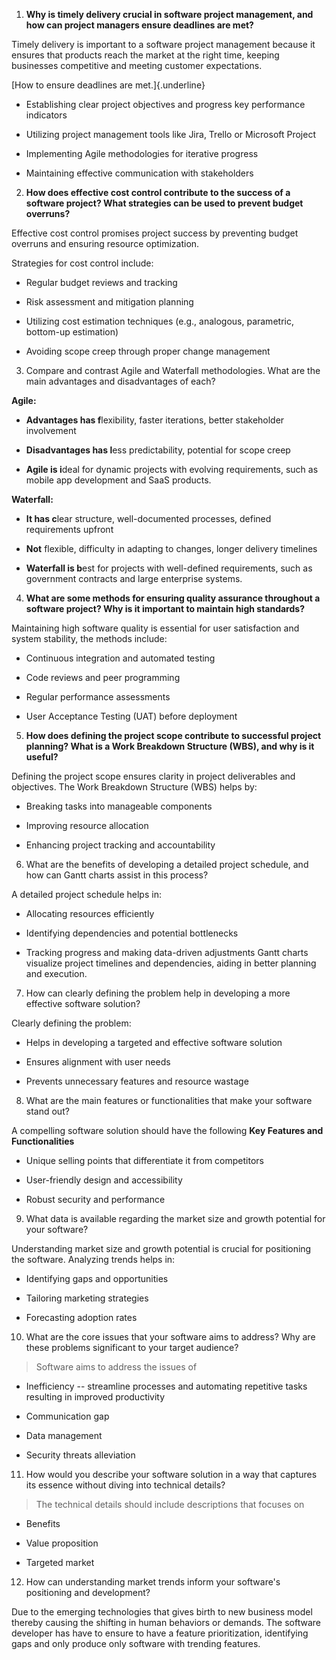 1.  **Why is timely delivery crucial in software project management, and
    how can project managers ensure deadlines are met?**

Timely delivery is important to a software project management because it
ensures that products reach the market at the right time, keeping
businesses competitive and meeting customer expectations.

[How to ensure deadlines are met.]{.underline}

-   Establishing clear project objectives and progress key performance
    indicators

-   Utilizing project management tools like Jira, Trello or Microsoft
    Project

-   Implementing Agile methodologies for iterative progress

-   Maintaining effective communication with stakeholders

2.  **How does effective cost control contribute to the success of a
    software project? What strategies can be used to prevent budget
    overruns?**

Effective cost control promises project success by preventing budget
overruns and ensuring resource optimization.

Strategies for cost control include:

-   Regular budget reviews and tracking

-   Risk assessment and mitigation planning

-   Utilizing cost estimation techniques (e.g., analogous, parametric,
    bottom-up estimation)

-   Avoiding scope creep through proper change management

3.  Compare and contrast Agile and Waterfall methodologies. What are the
    main advantages and disadvantages of each?

**Agile:**

-   **Advantages has f**lexibility, faster iterations, better
    stakeholder involvement

-   **Disadvantages has l**ess predictability, potential for scope creep

-   **Agile is i**deal for dynamic projects with evolving requirements,
    such as mobile app development and SaaS products.

**Waterfall:**

-   **It has c**lear structure, well-documented processes, defined
    requirements upfront

-   **Not** flexible, difficulty in adapting to changes, longer delivery
    timelines

-   **Waterfall is b**est for projects with well-defined requirements,
    such as government contracts and large enterprise systems.

4.  **What are some methods for ensuring quality assurance throughout a
    software project? Why is it important to maintain high standards?**

Maintaining high software quality is essential for user satisfaction and
system stability, the methods include:

-   Continuous integration and automated testing

-   Code reviews and peer programming

-   Regular performance assessments

-   User Acceptance Testing (UAT) before deployment

5.  **How does defining the project scope contribute to successful
    project planning? What is a Work Breakdown Structure (WBS), and why
    is it useful?**

Defining the project scope ensures clarity in project deliverables and
objectives. The Work Breakdown Structure (WBS) helps by:

-   Breaking tasks into manageable components

-   Improving resource allocation

-   Enhancing project tracking and accountability

6.  What are the benefits of developing a detailed project schedule, and
    how can Gantt charts assist in this process?

A detailed project schedule helps in:

-   Allocating resources efficiently

-   Identifying dependencies and potential bottlenecks

-   Tracking progress and making data-driven adjustments Gantt charts
    visualize project timelines and dependencies, aiding in better
    planning and execution.

7.  How can clearly defining the problem help in developing a more
    effective software solution?

Clearly defining the problem:

-   Helps in developing a targeted and effective software solution

-   Ensures alignment with user needs

-   Prevents unnecessary features and resource wastage

8.  What are the main features or functionalities that make your
    software stand out?

A compelling software solution should have the following **Key Features
and Functionalities**

-   Unique selling points that differentiate it from competitors

-   User-friendly design and accessibility

-   Robust security and performance

9.  What data is available regarding the market size and growth
    potential for your software?

Understanding market size and growth potential is crucial for
positioning the software. Analyzing trends helps in:

-   Identifying gaps and opportunities

-   Tailoring marketing strategies

-   Forecasting adoption rates

10. What are the core issues that your software aims to address? Why are
    these problems significant to your target audience?

> Software aims to address the issues of

-   Inefficiency -- streamline processes and automating repetitive tasks
    resulting in improved productivity

-   Communication gap

-   Data management

-   Security threats alleviation

11. How would you describe your software solution in a way that captures
    its essence without diving into technical details?

> The technical details should include descriptions that focuses on

-   Benefits

-   Value proposition

-   Targeted market

12. How can understanding market trends inform your software's
    positioning and development?

Due to the emerging technologies that gives birth to new business model
thereby causing the shifting in human behaviors or demands. The software
developer has have to ensure to have a feature prioritization,
identifying gaps and only produce only software with trending features.
